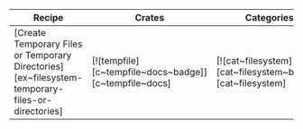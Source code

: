 | Recipe | Crates | Categories |
|--------|--------|------------|
| [Create Temporary Files or Temporary Directories][ex~filesystem-temporary-files-or-directories] | [![tempfile][c~tempfile~docs~badge]][c~tempfile~docs] | [![cat~filesystem][cat~filesystem~badge]][cat~filesystem] |
